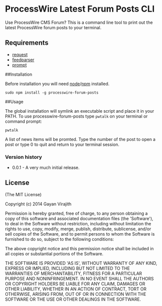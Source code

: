# ProcessWire Latest Forum Posts CLI

Use ProcessWire CMS Forum? This is a command line tool to print out the latest 
ProcessWire forum posts to your terminal.

## Requirements

- [request](https://github.com/request/request)
- [feedparser](https://github.com/danmactough/node-feedparser)
- [prompt](https://github.com/flatiron/prompt)

##Installation

Before installation you will need 
[node](http://nodejs.org/)/[npm](https://npmjs.org/) installed.

    sudo npm install -g processwire-forum-posts
    
##Usage

The global installation will symlink an executable script and place it in 
your PATH. To use processwire-forum-posts type `pwtalk` on your terminal or
command prompt:

    pwtalk    
    
A list of news items will be promted. Type the number of the post to open a 
post or type 0 to quit and return to your terminal session.

### Version history

- 0.0.1 - A very much initial release.

## License

(The MIT License)

Copyright (c) 2014 Gayan Virajith

Permission is hereby granted, free of charge, to any person obtaining a copy of this software and associated documentation files (the 'Software'), to deal in the Software without restriction, including without limitation the rights to use, copy, modify, merge, publish, distribute, sublicense, and/or sell copies of the Software, and to permit persons to whom the Software is furnished to do so, subject to the following conditions:

The above copyright notice and this permission notice shall be included in all copies or substantial portions of the Software.

THE SOFTWARE IS PROVIDED 'AS IS', WITHOUT WARRANTY OF ANY KIND, EXPRESS OR IMPLIED, INCLUDING BUT NOT LIMITED TO THE WARRANTIES OF MERCHANTABILITY, FITNESS FOR A PARTICULAR PURPOSE AND NONINFRINGEMENT. IN NO EVENT SHALL THE AUTHORS OR COPYRIGHT HOLDERS BE LIABLE FOR ANY CLAIM, DAMAGES OR OTHER LIABILITY, WHETHER IN AN ACTION OF CONTRACT, TORT OR OTHERWISE, ARISING FROM, OUT OF OR IN CONNECTION WITH THE SOFTWARE OR THE USE OR OTHER DEALINGS IN THE SOFTWARE.